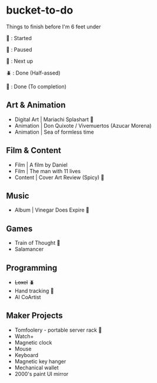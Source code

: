 # bucket-to-do
Things to finish before I'm 6 feet under

🧩 : Started

🦐 : Paused

🦴 : Next up

🪲 : Done (Half-assed)

🔔 : Done (To completion)


## Art & Animation
* Digital Art | Mariachi Splashart 🧩
* Animation | Don Quixote / Vivemuertos (Azucar Morena)
* Animation | Sea of formless time

## Film & Content
* Film | A film by Daniel
* Film | The man with 11 lives
* Content | Cover Art Review (Spicy) 🦴

## Music
* Album | Vinegar Does Expire 🧩

## Games
* Train of Thought 🦐
* Salamancer

## Programming
* ~~Loxel~~ 🪲
* Hand tracking 🧩
* AI CoArtist

## Maker Projects
* Tomfoolery - portable server rack 🧩
* Watch+
* Magnetic clock
* Mouse
* Keyboard
* Magnetic key hanger
* Mechanical wallet
* 2000's paint UI mirror





